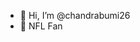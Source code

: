 - 👋 Hi, I’m @chandrabumi26
- 🌱 NFL Fan

<!---
chandrabumi26/chandrabumi26 is a ✨ special ✨ repository because its `README.md` (this file) appears on your GitHub profile.
You can click the Preview link to take a look at your changes.
--->
